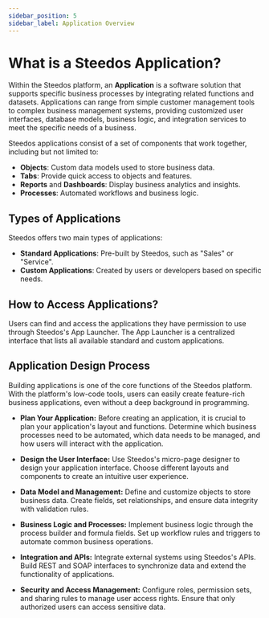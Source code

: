 ```yaml
---
sidebar_position: 5
sidebar_label: Application Overview
---
```


# What is a Steedos Application?

Within the Steedos platform, an **Application** is a software solution that supports specific business processes by integrating related functions and datasets. Applications can range from simple customer management tools to complex business management systems, providing customized user interfaces, database models, business logic, and integration services to meet the specific needs of a business.

Steedos applications consist of a set of components that work together, including but not limited to:

- **Objects**: Custom data models used to store business data.
- **Tabs**: Provide quick access to objects and features.
- **Reports** and **Dashboards**: Display business analytics and insights.
- **Processes**: Automated workflows and business logic.

## Types of Applications

Steedos offers two main types of applications:
- **Standard Applications**: Pre-built by Steedos, such as "Sales" or "Service".
- **Custom Applications**: Created by users or developers based on specific needs.

## How to Access Applications?

Users can find and access the applications they have permission to use through Steedos's App Launcher. The App Launcher is a centralized interface that lists all available standard and custom applications.

## Application Design Process

Building applications is one of the core functions of the Steedos platform. With the platform's low-code tools, users can easily create feature-rich business applications, even without a deep background in programming.

- **Plan Your Application:**
Before creating an application, it is crucial to plan your application's layout and functions. Determine which business processes need to be automated, which data needs to be managed, and how users will interact with the application.

- **Design the User Interface:**
Use Steedos's micro-page designer to design your application interface. Choose different layouts and components to create an intuitive user experience.

- **Data Model and Management:**
Define and customize objects to store business data. Create fields, set relationships, and ensure data integrity with validation rules.

- **Business Logic and Processes:**
Implement business logic through the process builder and formula fields. Set up workflow rules and triggers to automate common business operations.

- **Integration and APIs:**
Integrate external systems using Steedos's APIs. Build REST and SOAP interfaces to synchronize data and extend the functionality of applications.

- **Security and Access Management:**
Configure roles, permission sets, and sharing rules to manage user access rights. Ensure that only authorized users can access sensitive data.
